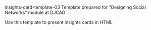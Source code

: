 insights-card-template-03
Template prepared for "Designing Social Networks" module at DJCAD

Use this template to present insights cards in HTML
